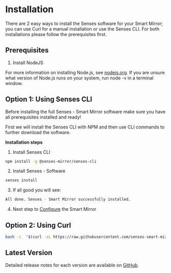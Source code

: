 # Installation

There are 2 easy ways to install the Senses software for your Smart Mirror; you can use Curl for a manual installation or use the Senses CLI. For both installations please follow the prerequisites first.

## Prerequisites

1. Install NodeJS

For more information on installing Node.js, see [nodejs.org](https://nodejs.org/en/). If you are unsure what version of Node.js runs on your system, run node -v in a terminal window.

## Option 1: Using Senses CLI

Before installing the full Senses - Smart Mirror software make sure you have all prerequisites installed and ready!

First we will install the Senses CLI with NPM and then use CLI commands to further download the software.

<b>Installation steps</b>

1. Install Senses CLI

``` bash
npm install -g @senses-mirror/senses-cli
```

2. Install Senses - Software

``` bash
senses install
```

3. If all good you will see: 

``` bash
All done. Senses - Smart Mirror successfully installed.
```

4. Next step to [Configure](/guide/configuration.md) the Smart Mirror

## Option 2: Using Curl

``` bash
bash -c  "$(curl -sL https://raw.githubusercontent.com/senses-smart-mirror/senses-scripts/main/lib/raspberry-pi-install.sh)"
```


## Latest Version
Detailed release notes for each version are available on [GitHub](https://github.com/senses-smart-mirror/senses-smartmirror/).